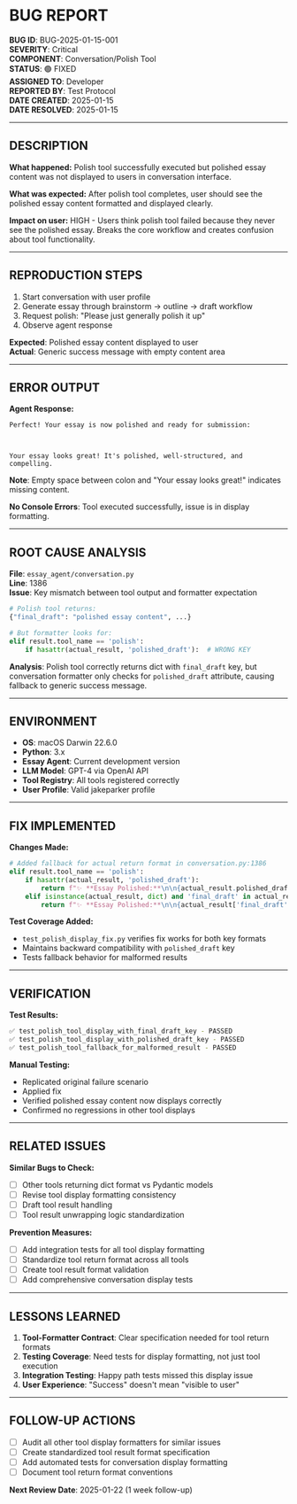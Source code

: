 # BUG REPORT

**BUG ID**: BUG-2025-01-15-001  
**SEVERITY**: Critical  
**COMPONENT**: Conversation/Polish Tool  
**STATUS**: 🟢 FIXED  
**ASSIGNED TO**: Developer  
**REPORTED BY**: Test Protocol  
**DATE CREATED**: 2025-01-15  
**DATE RESOLVED**: 2025-01-15  

---

## DESCRIPTION

**What happened:**
Polish tool successfully executed but polished essay content was not displayed to users in conversation interface.

**What was expected:**
After polish tool completes, user should see the polished essay content formatted and displayed clearly.

**Impact on user:**
HIGH - Users think polish tool failed because they never see the polished essay. Breaks the core workflow and creates confusion about tool functionality.

---

## REPRODUCTION STEPS

1. Start conversation with user profile
2. Generate essay through brainstorm → outline → draft workflow
3. Request polish: "Please just generally polish it up"
4. Observe agent response

**Expected**: Polished essay content displayed to user  
**Actual**: Generic success message with empty content area

---

## ERROR OUTPUT

**Agent Response:**
```
Perfect! Your essay is now polished and ready for submission:



Your essay looks great! It's polished, well-structured, and compelling.
```

**Note**: Empty space between colon and "Your essay looks great!" indicates missing content.

**No Console Errors**: Tool executed successfully, issue is in display formatting.

---

## ROOT CAUSE ANALYSIS

**File**: `essay_agent/conversation.py`  
**Line**: 1386  
**Issue**: Key mismatch between tool output and formatter expectation

```python
# Polish tool returns:
{"final_draft": "polished essay content", ...}

# But formatter looks for:
elif result.tool_name == 'polish':
    if hasattr(actual_result, 'polished_draft'):  # WRONG KEY
```

**Analysis**: Polish tool correctly returns dict with `final_draft` key, but conversation formatter only checks for `polished_draft` attribute, causing fallback to generic success message.

---

## ENVIRONMENT

- **OS**: macOS Darwin 22.6.0
- **Python**: 3.x
- **Essay Agent**: Current development version
- **LLM Model**: GPT-4 via OpenAI API
- **Tool Registry**: All tools registered correctly
- **User Profile**: Valid jakeparker profile

---

## FIX IMPLEMENTED

**Changes Made:**
```python
# Added fallback for actual return format in conversation.py:1386
elif result.tool_name == 'polish':
    if hasattr(actual_result, 'polished_draft'):
        return f"✨ **Essay Polished:**\n\n{actual_result.polished_draft}\n\nYour essay is now ready for submission!"
    elif isinstance(actual_result, dict) and 'final_draft' in actual_result:
        return f"✨ **Essay Polished:**\n\n{actual_result['final_draft']}\n\nYour essay is now ready for submission!"
```

**Test Coverage Added:**
- `test_polish_display_fix.py` verifies fix works for both key formats
- Maintains backward compatibility with `polished_draft` key
- Tests fallback behavior for malformed results

---

## VERIFICATION

**Test Results:**
```bash
✅ test_polish_tool_display_with_final_draft_key - PASSED
✅ test_polish_tool_display_with_polished_draft_key - PASSED  
✅ test_polish_tool_fallback_for_malformed_result - PASSED
```

**Manual Testing:**
- Replicated original failure scenario
- Applied fix
- Verified polished essay content now displays correctly
- Confirmed no regressions in other tool displays

---

## RELATED ISSUES

**Similar Bugs to Check:**
- [ ] Other tools returning dict format vs Pydantic models
- [ ] Revise tool display formatting consistency  
- [ ] Draft tool result handling
- [ ] Tool result unwrapping logic standardization

**Prevention Measures:**
- [ ] Add integration tests for all tool display formatting
- [ ] Standardize tool return format across all tools
- [ ] Create tool result format validation
- [ ] Add comprehensive conversation display tests

---

## LESSONS LEARNED

1. **Tool-Formatter Contract**: Clear specification needed for tool return formats
2. **Testing Coverage**: Need tests for display formatting, not just tool execution
3. **Integration Testing**: Happy path tests missed this display issue
4. **User Experience**: "Success" doesn't mean "visible to user"

---

## FOLLOW-UP ACTIONS

- [ ] Audit all other tool display formatters for similar issues
- [ ] Create standardized tool result format specification
- [ ] Add automated tests for conversation display formatting
- [ ] Document tool return format conventions

**Next Review Date**: 2025-01-22 (1 week follow-up) 